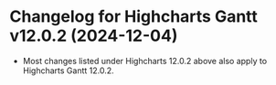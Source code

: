 # Changelog for Highcharts Gantt v12.0.2 (2024-12-04)

- Most changes listed under Highcharts 12.0.2 above also apply to Highcharts Gantt 12.0.2.
